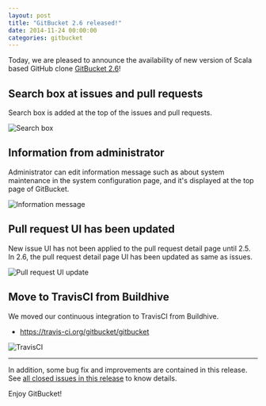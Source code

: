 ```yaml
---
layout: post
title: "GitBucket 2.6 released!"
date: 2014-11-24 00:00:00
categories: gitbucket
---
```


Today, we are pleased to announce the availability of new version of Scala based GitHub clone [GitBucket 2.6](https://github.com/gitbucket/gitbucket/releases/tag/2.6)!

## Search box at issues and pull requests

Search box is added at the top of the issues and pull requests.

![Search box]({{site.baseurl}}/images/gitbucket-2.6/searchbox.png)

## Information from administrator

Administrator can edit information message such as about system maintenance in the system configuration page, and it's displayed at the top page of GitBucket.

![Information message]({{site.baseurl}}/images/gitbucket-2.6/information.png)

## Pull request UI has been updated

New issue UI has not been applied to the pull request detail page until 2.5. In 2.6, the pull request detail page UI has been updated as same as issues.

![Pull request UI update]({{site.baseurl}}/images/gitbucket-2.6/pullreq.png)


## Move to TravisCI from Buildhive

We moved our continuous integration to TravisCI from Buildhive.

- https://travis-ci.org/gitbucket/gitbucket

![TravisCI]({{site.baseurl}}/images/gitbucket-2.6/travis.png)

----

In addition, some bug fix and improvements are contained in this release. See [all closed issues in this release](https://github.com/gitbucket/gitbucket/issues?q=milestone%3A2.6+is%3Aclosed) to know details.

Enjoy GitBucket!
